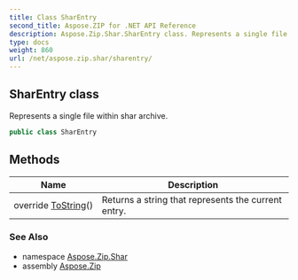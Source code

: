 ```yaml
---
title: Class SharEntry
second_title: Aspose.ZIP for .NET API Reference
description: Aspose.Zip.Shar.SharEntry class. Represents a single file within shar archive
type: docs
weight: 860
url: /net/aspose.zip.shar/sharentry/
---
```

## SharEntry class

Represents a single file within shar archive.

```csharp
public class SharEntry
```

## Methods

| Name | Description |
| --- | --- |
| override [ToString](../../aspose.zip.shar/sharentry/tostring/)() | Returns a string that represents the current entry. |

### See Also

* namespace [Aspose.Zip.Shar](../../aspose.zip.shar/)
* assembly [Aspose.Zip](../../)


